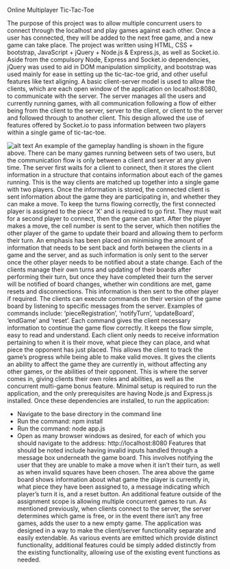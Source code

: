 Online Multiplayer Tic-Tac-Toe

The purpose of this project was to allow multiple concurrent users to connect through the localhost and play games against each other. Once a user has connected, they will be added to the next free game, and a new game can take place.
The project was written using HTML, CSS + bootstrap, JavaScript + jQuery + Node.js & Express.js, as well as Socket.io. Aside from the compulsory Node, Express and Socket.io dependencies, jQuery was used to aid in DOM manipulation simplicity, and bootstrap was used mainly for ease in setting up the tic-tac-toe grid, and other useful features like text aligning. 
A basic client-server model is used to allow the clients, which are each open window of the application on localhost:8080, to communicate with the server. The server manages all the users and currently running games, with all communication following a flow of either being from the client to the server, server to the client, or client to the server and followed through to another client. This design allowed the use of features offered by Socket.io to pass information between two players within a single game of tic-tac-toe.

![alt text](https://i.imgur.com/Yub7KlG.png)
An example of the gameplay handling is shown in the figure above. There can be many games running between sets of two users, but the communication flow is only between a client and server at any given time.
The server first waits for a client to connect, then it stores the client information in a structure that contains information about each of the games running. This is the way clients are matched up together into a single game with two players. Once the information is stored, the connected client is sent information about the game they are participating in, and whether they can make a move. To keep the turns flowing correctly, the first connected player is assigned to the piece ‘X’ and is required to go first. They must wait for a second player to connect, then the game can start. After the player makes a move, the cell number is sent to the server, which then notifies the other player of the game to update their board and allowing them to perform their turn.
An emphasis has been placed on minimising the amount of information that needs to be sent back and forth between the clients in a game and the server, and as such information is only sent to the server once the other player needs to be notified about a state change. Each of the clients manage their own turns and updating of their boards after performing their turn, but once they have completed their turn the server will be notified of board changes, whether win conditions are met, game resets and disconnections. This information is then sent to the other player if required.
The clients can execute commands on their version of the game board by listening to specific messages from the server. Examples of commands include: ‘pieceRegistration’, ‘notifyTurn’, ‘updateBoard’, ‘endGame’ and ‘reset’. Each command gives the client necessary information to continue the game flow correctly. It keeps the flow simple, easy to read and understand. Each client only needs to receive information pertaining to when it is their move, what piece they can place, and what piece the opponent has just placed. This allows the client to track the game’s progress while being able to make valid moves. It gives the clients an ability to affect the game they are currently in, without affecting any other games, or the abilities of their opponent. This is where the server comes in, giving clients their own roles and abilities, as well as the concurrent multi-game bonus feature.
Minimal setup is required to run the application, and the only prerequisites are having Node.js and Express.js installed. Once these dependencies are installed, to run the application:
-	Navigate to the base directory in the command line
-	Run the command: npm install
-	Run the command: node app.js
-	Open as many browser windows as desired, for each of which you should navigate to the address: http://localhost:8080
Features that should be noted include having invalid inputs handled through a message box underneath the game board. This involves notifying the user that they are unable to make a move when it isn’t their turn, as well as when invalid squares have been chosen. The area above the game board shows information about what game the player is currently in, what piece they have been assigned to, a message indicating which player’s turn it is, and a reset button.
An additional feature outside of the assignment scope is allowing multiple concurrent games to run. As mentioned previously, when clients connect to the server, the server determines which game is free, or in the event there isn’t any free games, adds the user to a new empty game.
The application was designed in a way to make the client/server functionality separate and easily extendable. As various events are emitted which provide distinct functionality, additional features could be simply added distinctly from the existing functionality, allowing use of the existing event functions as needed.
